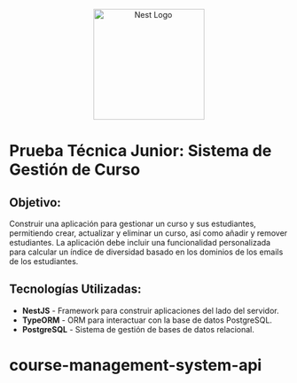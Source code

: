 <p align="center">
  <a href="http://nestjs.com/" target="blank"><img src="https://nestjs.com/img/logo-small.svg" width="200" alt="Nest Logo" /></a>
</p>

# Prueba Técnica Junior: Sistema de Gestión de Curso

## Objetivo:

Construir una aplicación para gestionar un curso y sus estudiantes, permitiendo crear, actualizar y eliminar un curso, así como añadir y remover estudiantes. La aplicación debe incluir una funcionalidad personalizada para calcular un índice de diversidad basado en los dominios de los emails de los estudiantes.

## Tecnologías Utilizadas:

- **NestJS** - Framework para construir aplicaciones del lado del servidor.
- **TypeORM** - ORM para interactuar con la base de datos PostgreSQL.
- **PostgreSQL** - Sistema de gestión de bases de datos relacional.

# course-management-system-api
